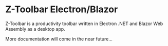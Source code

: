 # Z-Toolbar Electron/Blazor
Z-Toolbar is a productivity toolbar written in Electron .NET and Blazor Web Assembly as a desktop app.

More documentation will come in the near future...

